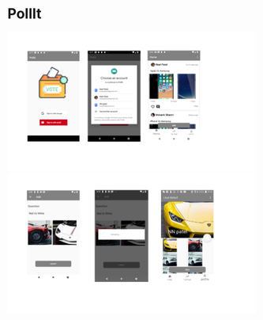 # PollIt
![alt text](https://github.com/neelpatel6294/AuthUi/blob/master/screenshots/222.png)
![alt text](https://github.com/neelpatel6294/AuthUi/blob/master/screenshots/111.png)

